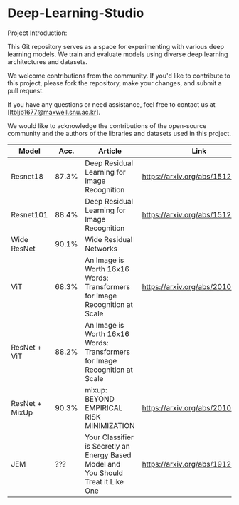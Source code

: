 # Deep-Learning-Studio

Project Introduction:

This Git repository serves as a space for experimenting with various deep learning models.
We train and evaluate models using diverse deep learning architectures and datasets.

We welcome contributions from the community. If you'd like to contribute to this project, please fork the repository, make your changes, and submit a pull request.

If you have any questions or need assistance, feel free to contact us at [ltbljb1677@maxwell.snu.ac.kr].

We would like to acknowledge the contributions of the open-source community and the authors of the libraries and datasets used in this project.


|   Model  |    Acc.  |  Article | Link | Citation # |
| -------- | -------- | -------- | ---------| ---------|
| Resnet18 | 87.3%   | Deep Residual Learning for Image Recognition |https://arxiv.org/abs/1512.03385 | 183442 |
| Resnet101   | 88.4%  | Deep Residual Learning for Image Recognition |https://arxiv.org/abs/1512.03385 | 183442 |
| Wide ResNet | 90.1% | Wide Residual Networks ||https://arxiv.org/abs/1605.07146 | 7578 |
| ViT | 68.3% | An Image is Worth 16x16 Words: Transformers for Image Recognition at Scale |https://arxiv.org/abs/2010.11929| 22310 |
| ResNet + ViT | 88.2% |An Image is Worth 16x16 Words: Transformers for Image Recognition at Scale | |
| ResNet + MixUp | 90.3% |mixup: BEYOND EMPIRICAL RISK MINIMIZATION |https://arxiv.org/abs/2010.11929 | 7832 |
| JEM | ??? | Your Classifier is Secretly an Energy Based Model and You Should Treat it Like One|https://arxiv.org/abs/1912.03263 | 421 |
